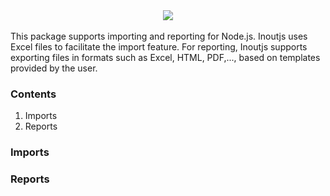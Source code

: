 <div align="center">
  <a href="https://github.com/KhonngNhoTen/inoutjs">
    <img src="https://i.postimg.cc/gJ9vC5Fv/datainout-logo.png">
  </a>
</div>  
<br>
This package supports importing and reporting for Node.js. Inoutjs uses Excel files to facilitate the import feature.
For reporting, Inoutjs supports exporting files in formats such as Excel, HTML, PDF,..., based on templates provided by the user.


### Contents
1. Imports
2. Reports

### Imports

### Reports
